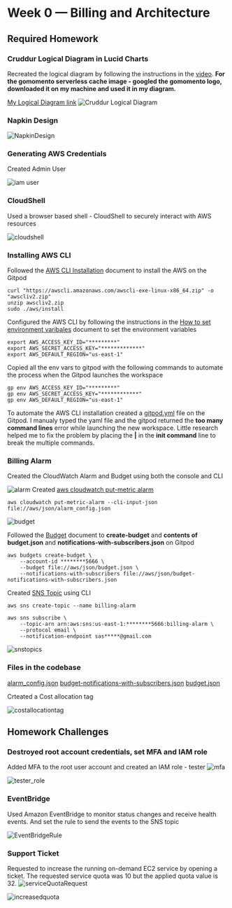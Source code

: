 # Week 0 — Billing and Architecture

## Required Homework

### Cruddur Logical Diagram in Lucid Charts

Recreated the logical diagram by following the instructions in the [video](https://www.youtube.com/watch?v=K6FDrI_tz0k&t=1780s). **For the gomomento serverless cache image - googled the gomomento logo, downloaded it on my machine and used it in my diagram.**

[My Logical Diagram link](https://lucid.app/lucidchart/7eb71554-fde8-40a9-a96b-2ff9aec21956/edit?viewport_loc=-362%2C-47%2C2560%2C1216%2C0_0&invitationId=inv_9c127fbf-69f0-49d9-a520-71c000120b5b)
![Cruddur Logical Diagram](https://user-images.githubusercontent.com/102387885/219828531-48829150-d31f-43dc-b9d0-3a8e6f770847.jpg)

### Napkin Design

![NapkinDesign](https://user-images.githubusercontent.com/102387885/219828646-e92271fc-32c1-4997-a501-8b405d773402.jpg)

### Generating AWS Credentials

Created Admin User 

![iam user](https://user-images.githubusercontent.com/102387885/219828904-57eccdbb-6330-4bb7-aff5-7b60feea3cc1.jpg)

### CloudShell
Used a browser based shell - CloudShell to securely interact with AWS resources

![cloudshell](https://user-images.githubusercontent.com/102387885/219828651-450bf3a7-672b-4b94-b1be-eb2306ab3df5.png)

### Installing AWS CLI
Followed the [AWS CLI Installation](https://docs.aws.amazon.com/cli/latest/userguide/getting-started-install.html) document to install the AWS on the Gitpod 

```
curl "https://awscli.amazonaws.com/awscli-exe-linux-x86_64.zip" -o "awscliv2.zip"
unzip awscliv2.zip
sudo ./aws/install
```
Configured the AWS CLI by following the instructions in the [How to set environment varibales](https://docs.aws.amazon.com/cli/latest/userguide/cli-configure-envvars.html#envvars-set) document to set the environment variables
```
export AWS_ACCESS_KEY_ID="*********"
export AWS_SECRET_ACCESS_KEY="*************"
export AWS_DEFAULT_REGION="us-east-1"
```

Copied all the env vars to gitpod with the following commands to automate the process when the Gitpod launches the workspace
```
gp env AWS_ACCESS_KEY_ID="*********"
gp env AWS_SECRET_ACCESS_KEY="************"
gp env AWS_DEFAULT_REGION="us-east-1"
```

To automate the AWS CLI installation created a [gitpod.yml](https://github.com/Sksanth/aws-bootcamp-cruddur-2023-/blob/week0/.gitpod.yml) file on the Gitpod.
I manualy typed the yaml file and the gitpod returned the **too many command lines** error while launching the new workspace. Little research helped me to fix the problem by placing the **|** in the **init command** line to break the multiple commands.


### Billing Alarm 
Created the CloudWatch Alarm and Budget using both the console and CLI

![alarm](https://user-images.githubusercontent.com/102387885/219828660-4e4b7477-6015-42c4-b947-f45081831549.png)
Created [aws cloudwatch put-metric alarm](https://aws.amazon.com/premiumsupport/knowledge-center/cloudwatch-estimatedcharges-alarm/)
 
```
aws cloudwatch put-metric-alarm --cli-input-json file://aws/json/alarm_config.json
```

![budget](https://user-images.githubusercontent.com/102387885/219828669-1166208a-6424-4bd2-8348-2f3966bd992e.png)

Followed the [Budget](https://docs.aws.amazon.com/cli/latest/reference/budgets/create-budget.html#examples) document to **create-budget** and **contents of budget.json** and **notifications-with-subscribers.json** on Gitpod
```
aws budgets create-budget \
    --account-id ********5666 \
    --budget file://aws/json/budget.json \
    --notifications-with-subscribers file://aws/json/budget-notifications-with-subscribers.json
```

Created [SNS Topic](https://docs.aws.amazon.com/cli/latest/reference/sns/subscribe.html) using CLI  

```
aws sns create-topic --name billing-alarm

aws sns subscribe \
    --topic-arn arn:aws:sns:us-east-1:********5666:billing-alarm \
    --protocol email \
    --notification-endpoint sas*****@gmail.com
 ```   
 ![snstopics](https://user-images.githubusercontent.com/102387885/219832868-e94fea0c-9649-4385-bb94-43a807aefe0a.png)



### Files in the codebase

[alarm_config.json](https://github.com/Sksanth/aws-bootcamp-cruddur-2023-/blob/week0/aws/json/alarm_config.json)
[budget-notifications-with-subscribers.json](https://github.com/Sksanth/aws-bootcamp-cruddur-2023-/blob/week0/aws/json/budget-notifications-with-subscribers.json)
[budget.json](https://github.com/Sksanth/aws-bootcamp-cruddur-2023-/blob/week0/aws/json/budget.json)

Crteated a Cost allocation tag

![costallocationtag](https://user-images.githubusercontent.com/102387885/219830757-12e10647-aab6-4466-8a1b-f11d9f3c1f0c.png)


## Homework Challenges

### Destroyed root account credentials, set MFA and IAM role

Added MFA to the root user account and created an IAM role - tester
![mfa](https://user-images.githubusercontent.com/102387885/219828677-71e60217-e14c-42a5-9bc5-b718cb41c152.jpg)

![tester_role](https://user-images.githubusercontent.com/102387885/219828891-fcc1aef6-bc03-4e2b-813a-82e929f8912a.png)

### EventBridge
Used Amazon EventBridge to monitor status changes and receive health events. And set the rule to send the events to the SNS topic

![EventBridgeRule](https://user-images.githubusercontent.com/102387885/219828687-979e9fb1-5545-45ba-a53e-734e0b624a5a.jpg)

### Support Ticket

Requested to increase the running on-demand EC2 service by opening a ticket. The requested service quota was 10 but the applied quota value is 32.
![serviceQuotaRequest](https://user-images.githubusercontent.com/102387885/219828701-94f31456-4281-42b9-ad24-edabc664d8c2.jpg)

![increasedquota](https://user-images.githubusercontent.com/102387885/219828707-1a8b4e1f-4bb6-4810-9563-67212d0a4428.png)



